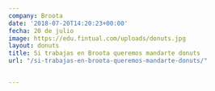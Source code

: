 ```yaml
---
company: Broota
date: '2018-07-20T14:20:23+00:00'
fecha: 20 de julio
image: https://edu.fintual.com/uploads/donuts.jpg
layout: donuts
title: Si trabajas en Broota queremos mandarte donuts
url: "/si-trabajas-en-broota-queremos-mandarte-donuts/"


---
```

